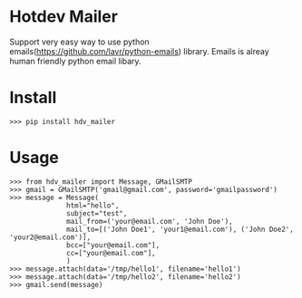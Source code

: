 Hotdev Mailer
=
Support very easy way to use python emails(https://github.com/lavr/python-emails) library.
Emails is alreay human friendly python email libary.

Install
=
	>>> pip install hdv_mailer	

Usage
=
    >>> from hdv_mailer import Message, GMailSMTP
    >>> gmail = GMailSMTP('gmail@gmail.com', password='gmailpassword')
    >>> message = Message(
                  html="hello",
                  subject="test",
                  mail_from=('your@email.com', 'John Doe'),
                  mail_to=[('John Doe1', 'your1@email.com'), ('John Doe2', 'your2@email.com')],
                  bcc=["your@email.com"],
                  cc=["your@email.com"],
                  )
    >>> message.attach(data='/tmp/hello1', filename='hello1')
    >>> message.attach(data='/tmp/hello2', filename='hello2')
	>>> gmail.send(message)



